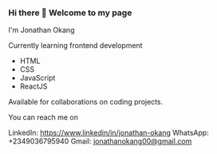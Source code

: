 ### Hi there 👋 Welcome to my page

I'm Jonathan Okang 

Currently learning frontend development
* HTML
* CSS
* JavaScript
* ReactJS

Available for collaborations on coding projects.

You can reach me on 

LinkedIn: https://www.linkedin/in/jonathan-okang
WhatsApp: +2349036795940
Gmail: jonathanokang00@gmail.com


<!--
**jojo-the-dev/jojo-the-dev** is a ✨ _special_ ✨ repository because its `README.md` (this file) appears on your GitHub profile.

Here are some ideas to get you started:

- 🔭 I’m currently working on ...
- 🌱 I’m currently learning ...
- 👯 I’m looking to collaborate on ...
- 🤔 I’m looking for help with ...
- 💬 Ask me about ...
- 📫 How to reach me: ...
- 😄 Pronouns: ...
- ⚡ Fun fact: ...
-->
